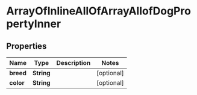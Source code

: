 

# ArrayOfInlineAllOfArrayAllofDogPropertyInner


## Properties

| Name | Type | Description | Notes |
|------------ | ------------- | ------------- | -------------|
|**breed** | **String** |  |  [optional] |
|**color** | **String** |  |  [optional] |



